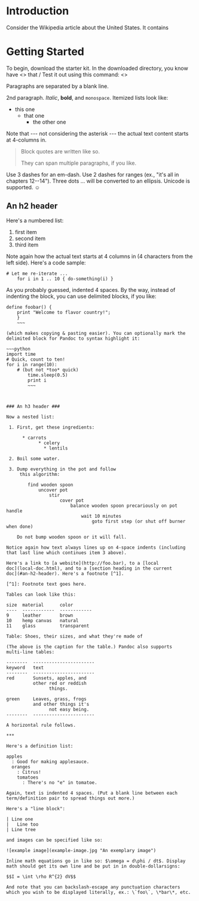 Introduction
============

Consider the Wikipedia article about the United States. It contains 

Getting Started
===============

To begin, download the starter kit. In the downloaded directory, you know have <> that <does whatever>/ Test it out using this command: <>

Paragraphs are separated by a blank line.

2nd paragraph. *Italic*, **bold**, and `monospace`. Itemized lists
look like:

  * this one
    * that one
      * the other one

Note that --- not considering the asterisk --- the actual text
content starts at 4-columns in.

> Block quotes are
> written like so.
>
> They can span multiple paragraphs,
> if you like.

Use 3 dashes for an em-dash. Use 2 dashes for ranges (ex., "it's all
in chapters 12--14"). Three dots ... will be converted to an ellipsis.
Unicode is supported. ☺



An h2 header
------------

Here's a numbered list:

 1. first item
  2. second item
   3. third item

Note again how the actual text starts at 4 columns in (4 characters
from the left side). Here's a code sample:

    # Let me re-iterate ...
        for i in 1 .. 10 { do-something(i) }

As you probably guessed, indented 4 spaces. By the way, instead of
indenting the block, you can use delimited blocks, if you like:

~~~
define foobar() {
    print "Welcome to flavor country!";
    }
    ~~~

(which makes copying & pasting easier). You can optionally mark the
delimited block for Pandoc to syntax highlight it:

~~~python
import time
# Quick, count to ten!
for i in range(10):
    # (but not *too* quick)
        time.sleep(0.5)
	    print i
	    ~~~



### An h3 header ###

Now a nested list:

 1. First, get these ingredients:

      * carrots
            * celery
	          * lentils

 2. Boil some water.

 3. Dump everything in the pot and follow
     this algorithm:

        find wooden spoon
	        uncover pot
		        stir
			        cover pot
				        balance wooden spoon precariously on pot handle
					        wait 10 minutes
						        goto first step (or shut off burner when done)

    Do not bump wooden spoon or it will fall.

Notice again how text always lines up on 4-space indents (including
that last line which continues item 3 above).

Here's a link to [a website](http://foo.bar), to a [local
doc](local-doc.html), and to a [section heading in the current
doc](#an-h2-header). Here's a footnote [^1].

[^1]: Footnote text goes here.

Tables can look like this:

size  material      color
----  ------------  ------------
9     leather       brown
10    hemp canvas   natural
11    glass         transparent

Table: Shoes, their sizes, and what they're made of

(The above is the caption for the table.) Pandoc also supports
multi-line tables:

--------  -----------------------
keyword   text
--------  -----------------------
red       Sunsets, apples, and
          other red or reddish
	            things.

green     Leaves, grass, frogs
          and other things it's
	            not easy being.
--------  -----------------------

A horizontal rule follows.

***

Here's a definition list:

apples
  : Good for making applesauce.
  oranges
    : Citrus!
    tomatoes
      : There's no "e" in tomatoe.

Again, text is indented 4 spaces. (Put a blank line between each
term/definition pair to spread things out more.)

Here's a "line block":

| Line one
|   Line too
| Line tree

and images can be specified like so:

![example image](example-image.jpg "An exemplary image")

Inline math equations go in like so: $\omega = d\phi / dt$. Display
math should get its own line and be put in in double-dollarsigns:

$$I = \int \rho R^{2} dV$$

And note that you can backslash-escape any punctuation characters
which you wish to be displayed literally, ex.: \`foo\`, \*bar\*, etc.